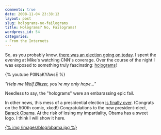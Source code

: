 ```yaml
---
comments: true
date: 2008-11-04 23:38:13
layout: post
slug: holograms-no-failograms
title: Holograms? No, Failograms!
wordpress_id: 54
categories:
- From the Internets
---
```





So, as you probably know, [there was an election going on today](http://en.wikipedia.org/wiki/United_States_presidential_election,_2008). I spent the evening at Mike's watching CNN's coverage. Over the course of the night I was exposed to something truly fascinating: [holograms](http://news.yahoo.com/s/ynews/pl_ynews/ynews_pl132)!





{% youtube P0lNaKYAwsE %}

_"Help me _[_Wolf Blitzer_](http://en.wikipedia.org/wiki/Wolf_Blitzer)_, you're my only hope..."_

Needless to say, the "holograms" were an embarassing epic fail.

In other news, this mess of a presidential election [is finally over](http://xkcd.com/500/). (Congrats on the 500th comic, xkcd!) Congratulations to the new president-elect, [Barack Obama](http://en.wikipedia.org/wiki/Barack_Obama). At the risk of losing my impartiality, Obama has a sweet logo. I think I will show it here.

[{% img /images/blog/obama.jpg %}](/images/blog/obama.jpg)
